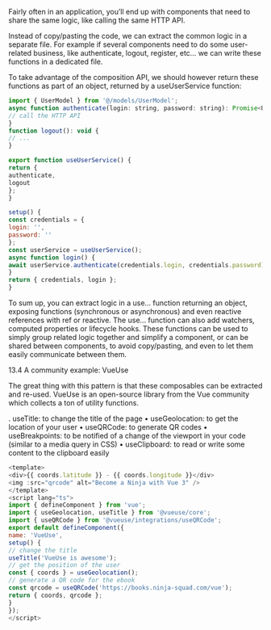 Fairly often in an application, you’ll end up with components that need to share the same logic, like calling the same HTTP API.

Instead of copy/pasting the code, we can extract the common logic in a separate file. For example if several components need to do some user-related business, like authenticate, logout, register, etc… we can write these functions in a dedicated file.

To take advantage of the composition API, we should however return these functions as part of an object, returned by a useUserService function:

```js
import { UserModel } from '@/models/UserModel';
async function authenticate(login: string, password: string): Promise<UserModel> {
// call the HTTP API
}
function logout(): void {
// ...
}
```

```js
export function useUserService() {
return {
authenticate,
logout
};
}
```

```js
setup() {
const credentials = {
login: '',
password: ''
};
const userService = useUserService();
async function login() {
await userService.authenticate(credentials.login, credentials.password);
}
return { credentials, login };
}
```

To sum up, you can extract logic in a use… function returning an object, exposing functions
(synchronous or asynchronous) and even reactive references with ref or reactive. The use…
function can also add watchers, computed properties or lifecycle hooks. These functions can be used to simply group related logic together and simplify a component, or can be shared between components, to avoid copy/pasting, and even to let them easily communicate between them.

13.4 A community example: VueUse

The great thing with this pattern is that these composables can be extracted and re-used. VueUse is an open-source library from the Vue community which collects a ton of utility functions.

. useTitle: to change the title of the page
• useGeolocation: to get the location of your user
• useQRCode: to generate QR codes
• useBreakpoints: to be notified of a change of the viewport in your code (similar to a media query
in CSS)
• useClipboard: to read or write some content to the clipboard easily

```js
<template>
<div>{{ coords.latitude }} - {{ coords.longitude }}</div>
<img :src="qrcode" alt="Become a Ninja with Vue 3" />
</template>
<script lang="ts">
import { defineComponent } from 'vue';
import { useGeolocation, useTitle } from '@vueuse/core';
import { useQRCode } from '@vueuse/integrations/useQRCode';
export default defineComponent({
name: 'VueUse',
setup() {
// change the title
useTitle('VueUse is awesome');
// get the position of the user
const { coords } = useGeolocation();
// generate a QR code for the ebook
const qrcode = useQRCode('https://books.ninja-squad.com/vue');
return { coords, qrcode };
}
});
</script>
```

